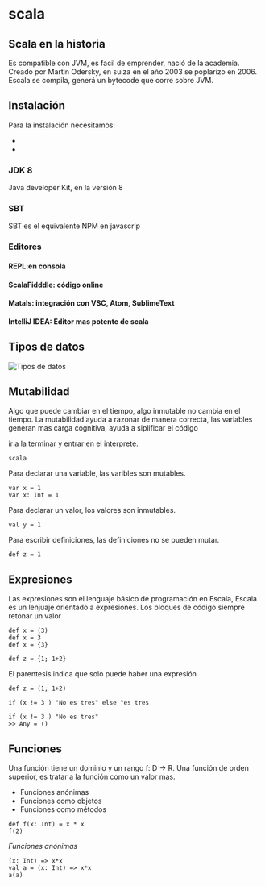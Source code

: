 # scala
## Scala en la historia
Es compatible con JVM, es facil de emprender, nació de la academia.
Creado por Martin Odersky, en suiza en el año 2003 se poplarizo en 2006. 
Escala se compila, generá un bytecode que corre sobre JVM.

## Instalación 
Para la instalación necesitamos:

- [instalacion]:https://platzi.com/clases/1793-scala/26009-instalacion-de-las-herramientas/
- [scala-lang]:https://www.scala-lang.org/download/
### JDK 8
Java developer Kit, en la versión 8

[JDK]:https://openjdk.java.net/
### SBT 
SBT es el equivalente NPM en javascrip 

[SBT]:https://www.scala-sbt.org/download.html

### Editores 
#### REPL:en consola
#### ScalaFidddle: código online 
[ScalaFidddle]:https://scalafiddle.io/
#### Matals: integración con VSC, Atom, SublimeText
[Matals]:https://scalameta.org/metals/
#### IntelliJ IDEA: Editor mas potente de scala
[IntelliJ]:https://www.jetbrains.com/idea/


## Tipos de datos 
![Tipos de datos](https://static.platzi.com/media/user_upload/unified-types-diagram-4aa16b7f-4b45-435c-96b4-496ebb371e1e.jpg "Tipos de datos")

## Mutabilidad
Algo que puede cambiar en el tiempo, algo inmutable no cambia en el tiempo. La mutabilidad ayuda a razonar de manera correcta, las variables generan mas carga cognitiva, ayuda a siplificar el código

ir a la terminar y entrar en el interprete.

```
scala
```

Para declarar una variable, las varibles son mutables.


```
var x = 1
var x: Int = 1 
```

Para declarar un valor, los valores son inmutables. 

```
val y = 1 
```

Para escribir definiciones, las definiciones no se pueden mutar.

```
def z = 1
```

## Expresiones
Las expresiones son el lenguaje básico de programación en Escala, Escala es un lenjuaje orientado a expresiones.
Los bloques de código siempre retonar un valor 

```
def x = (3)
def x = 3
def x = {3}
``` 

```
def z = {1; 1+2}
```
El parentesis indica que solo puede haber una expresión

```
def z = (1; 1+2)
```

```
if (x != 3 ) "No es tres" else "es tres
```

```
if (x != 3 ) "No es tres" 
>> Any = ()
```
## Funciones 
Una función tiene un dominio y un rango f: D -> R.
Una función de orden superior, es tratar a la función como un valor mas.

- Funciones anónimas 
- Funciones como objetos 
- Funciones como métodos

```
def f(x: Int) = x * x
f(2)
```

*Funciones anónimas*
 ```
 (x: Int) => x*x
 val a = (x: Int) => x*x
 a(a)
 ``` 